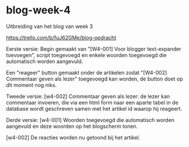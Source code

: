 # blog-week-4

Uitbreiding van het blog van week 3

https://trello.com/b/fuJ62GMe/blog-opdracht

Eerste versie: 
Begin gemaakt van "[W4-001] Voor blogger text-expander toevoegen", script toegevoegd en enkele woorden toegevoegd die automatisch worden aangevuld.

Een "reageer" button gemaakt onder de artikelen zodat "[W4-002] Commentaar geven als lezer" toegevoegd kan worden, de button doet op dit moment nog niks.

Tweede versie:
[w4-002] Commentaar geven als lezer: de lezer kan commentaar invoeren, die via een html form naar een aparte tabel in de database wordt geschreven samen met het artikel id waarop hij reageert. 

Derde versie:
[w4-001] Woorden toegevoegd die automatisch worden aangevuld en deze woorden op het blogscherm tonen.

[w4-002] De reacties worden nu getoond bij het artikel.


